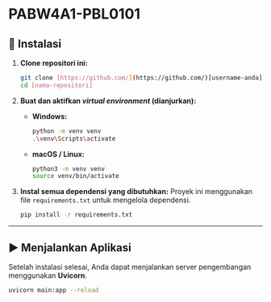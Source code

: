 # PABW4A1-PBL0101

## 🚀 Instalasi
1.  **Clone repositori ini:**
    ```bash
    git clone [https://github.com/](https://github.com/)[username-anda]/[nama-repositori].git
    cd [nama-repositori]
    ```

2.  **Buat dan aktifkan _virtual environment_ (dianjurkan):**
    * **Windows:**
        ```bash
        python -m venv venv
        .\venv\Scripts\activate
        ```
    * **macOS / Linux:**
        ```bash
        python3 -m venv venv
        source venv/bin/activate
        ```

3.  **Instal semua dependensi yang dibutuhkan:**
    Proyek ini menggunakan file `requirements.txt` untuk mengelola dependensi.
    ```bash
    pip install -r requirements.txt
    ```

---

## ▶️ Menjalankan Aplikasi

Setelah instalasi selesai, Anda dapat menjalankan server pengembangan menggunakan **Uvicorn**.

```bash
uvicorn main:app --reload
